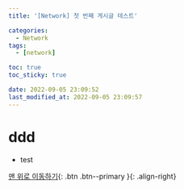 ```yaml
---
title: '[Network] 첫 번째 게시글 테스트'

categories:
  - Network
tags:
  - [network]

toc: true
toc_sticky: true

date: 2022-09-05 23:09:52
last_modified_at: 2022-09-05 23:09:57
---
```


# ddd

- test

[맨 위로 이동하기](#){: .btn .btn--primary }{: .align-right}
